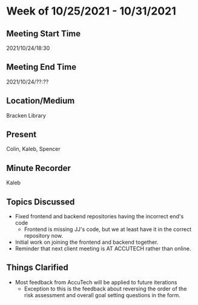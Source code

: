# Week of 10/25/2021 - 10/31/2021

## Meeting Start Time

2021/10/24/18:30

## Meeting End Time

2021/10/24/??:??

## Location/Medium

Bracken Library

## Present

Colin, Kaleb, Spencer

## Minute Recorder

Kaleb

## Topics Discussed

- Fixed frontend and backend repositories having the incorrect end's code
  - Frontend is missing JJ's code, but we at least have it in the correct repository now.
- Initial work on joining the frontend and backend together.
- Reminder that next client meeting is AT ACCUTECH rather than online.

## Things Clarified

- Most feedback from AccuTech will be applied to future iterations
  - Exception to this is the feedback about reversing the order of the risk assessment and overall goal setting questions in the form.
